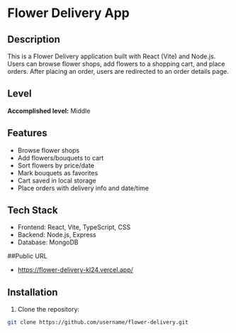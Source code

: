 # Flower Delivery App

## Description
This is a Flower Delivery application built with React (Vite) and Node.js. Users can browse flower shops, add flowers to a shopping cart, and place orders. After placing an order, users are redirected to an order details page.

## Level
**Accomplished level:** Middle

## Features
- Browse flower shops
- Add flowers/bouquets to cart
- Sort flowers by price/date
- Mark bouquets as favorites
- Cart saved in local storage
- Place orders with delivery info and date/time

## Tech Stack
- Frontend: React, Vite, TypeScript, CSS
- Backend: Node.js, Express
- Database: MongoDB

##Public URL
- https://flower-delivery-kl24.vercel.app/
## Installation
1. Clone the repository:
```bash
git clone https://github.com/username/flower-delivery.git


